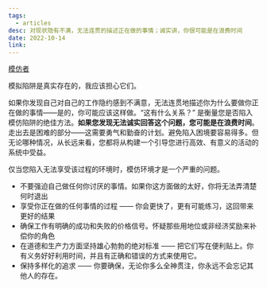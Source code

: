 ```yaml
---
tags:
  - articles
desc: 对现状隐有不满，无法连贯的描述正在做的事情；诚实讲，你很可能是在浪费时间
date: 2022-10-14
link: 
---
```


[模仿者](https://www.briantimar.com/notes/mimetic/mimetic/)


模拟陷阱是真实存在的，我应该担心它们。

如果你发现自己对自己的工作隐约感到不满意，无法连贯地描述你为什么要做你正在做的事情——是的，你可能应该这样做。“这有什么关系？” 是衡量您是否陷入模仿陷阱的绝佳方法。**如果您发现无法诚实回答这个问题，您可能是在浪费时间**。走出去是困难的部分——这需要勇气和勤奋的计划。避免陷入困境要容易得多。但无论哪种情况，从长远来看，您都将从构建一个引导您进行高效、有意义的活动的系统中受益。

仅当您陷入无法享受该过程的环境时，模仿环境才是一个严重的问题。


- 不要强迫自己做任何你讨厌的事情。如果你这方面做的太好，你将无法弄清楚何时退出
- 享受你正在做的任何事情的过程 —— 你会更快了，更有可能练习，这回带来更好的结果
- 确保工作有明确的成功和失败的价格信号。怀疑那些用地位或非经济奖励来补偿你的角色
- 在道德和生产力方面坚持雄心勃勃的绝对标准 —— 把它们写在便利贴上。你有义务好好利用时间，并且有正确和错误的方式来使用它。
- 保持多样化的追求 —— 你要确保，无论你多么全神贯注，你永远不会忘记其他人的存在。